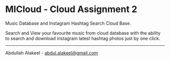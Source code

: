 # MICloud - Cloud Assignment 2

Music Database and Instagram Hashtag Search Cloud Base.

Search and View your favourite music from cloud database with the ability to search and download instagram latest hashtag photos just by one click.

---

Abdullah Alakeel - abdul.alakeel@gmail.com

